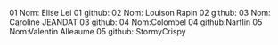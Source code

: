 01 Nom: Elise Lei
01 github:
02 Nom: Louison Rapin
02 github:
03 Nom: Caroline JEANDAT
03 github:
04 Nom:Colombel
04 github:Narflin
05 Nom:Valentin Alleaume
05 github: StormyCrispy
